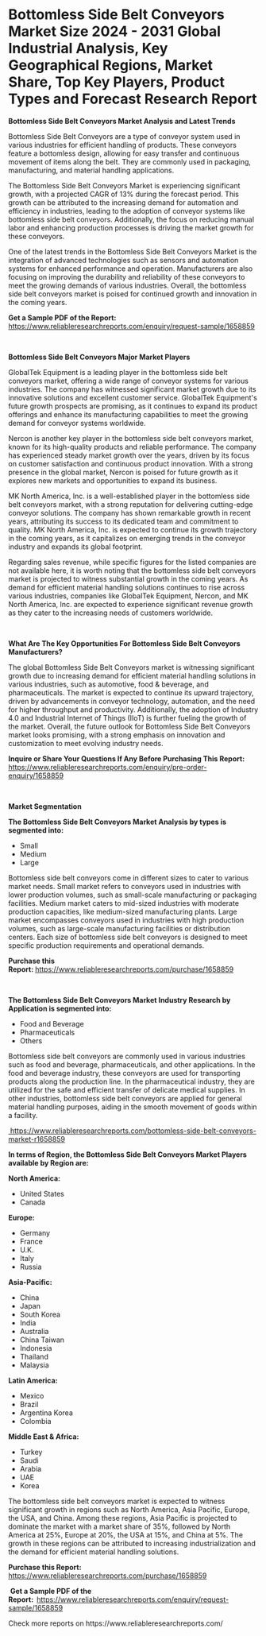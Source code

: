 <p><h1>Bottomless Side Belt Conveyors Market Size 2024 - 2031 Global Industrial Analysis, Key Geographical Regions, Market Share, Top Key Players, Product Types and Forecast Research Report</h1></p><p><strong>Bottomless Side Belt Conveyors Market Analysis and Latest Trends</strong></p>
<p><p>Bottomless Side Belt Conveyors are a type of conveyor system used in various industries for efficient handling of products. These conveyors feature a bottomless design, allowing for easy transfer and continuous movement of items along the belt. They are commonly used in packaging, manufacturing, and material handling applications.</p><p>The Bottomless Side Belt Conveyors Market is experiencing significant growth, with a projected CAGR of 13% during the forecast period. This growth can be attributed to the increasing demand for automation and efficiency in industries, leading to the adoption of conveyor systems like bottomless side belt conveyors. Additionally, the focus on reducing manual labor and enhancing production processes is driving the market growth for these conveyors.</p><p>One of the latest trends in the Bottomless Side Belt Conveyors Market is the integration of advanced technologies such as sensors and automation systems for enhanced performance and operation. Manufacturers are also focusing on improving the durability and reliability of these conveyors to meet the growing demands of various industries. Overall, the bottomless side belt conveyors market is poised for continued growth and innovation in the coming years.</p></p>
<p><strong>Get a Sample PDF of the Report:&nbsp;</strong> <a href="https://www.reliableresearchreports.com/enquiry/request-sample/1658859">https://www.reliableresearchreports.com/enquiry/request-sample/1658859</a></p>
<p>&nbsp;</p>
<p><strong>Bottomless Side Belt Conveyors Major Market Players</strong></p>
<p><p>GlobalTek Equipment is a leading player in the bottomless side belt conveyors market, offering a wide range of conveyor systems for various industries. The company has witnessed significant market growth due to its innovative solutions and excellent customer service. GlobalTek Equipment's future growth prospects are promising, as it continues to expand its product offerings and enhance its manufacturing capabilities to meet the growing demand for conveyor systems worldwide.</p><p>Nercon is another key player in the bottomless side belt conveyors market, known for its high-quality products and reliable performance. The company has experienced steady market growth over the years, driven by its focus on customer satisfaction and continuous product innovation. With a strong presence in the global market, Nercon is poised for future growth as it explores new markets and opportunities to expand its business.</p><p>MK North America, Inc. is a well-established player in the bottomless side belt conveyors market, with a strong reputation for delivering cutting-edge conveyor solutions. The company has shown remarkable growth in recent years, attributing its success to its dedicated team and commitment to quality. MK North America, Inc. is expected to continue its growth trajectory in the coming years, as it capitalizes on emerging trends in the conveyor industry and expands its global footprint.</p><p>Regarding sales revenue, while specific figures for the listed companies are not available here, it is worth noting that the bottomless side belt conveyors market is projected to witness substantial growth in the coming years. As demand for efficient material handling solutions continues to rise across various industries, companies like GlobalTek Equipment, Nercon, and MK North America, Inc. are expected to experience significant revenue growth as they cater to the increasing needs of customers worldwide.</p></p>
<p>&nbsp;</p>
<p><strong>What Are The Key Opportunities For Bottomless Side Belt Conveyors Manufacturers?</strong></p>
<p><p>The global Bottomless Side Belt Conveyors market is witnessing significant growth due to increasing demand for efficient material handling solutions in various industries, such as automotive, food & beverage, and pharmaceuticals. The market is expected to continue its upward trajectory, driven by advancements in conveyor technology, automation, and the need for higher throughput and productivity. Additionally, the adoption of Industry 4.0 and Industrial Internet of Things (IIoT) is further fueling the growth of the market. Overall, the future outlook for Bottomless Side Belt Conveyors market looks promising, with a strong emphasis on innovation and customization to meet evolving industry needs.</p></p>
<p><strong>Inquire or Share Your Questions If Any Before Purchasing This Report:</strong> <a href="https://www.reliableresearchreports.com/enquiry/pre-order-enquiry/1658859">https://www.reliableresearchreports.com/enquiry/pre-order-enquiry/1658859</a></p>
<p>&nbsp;</p>
<p><strong>Market Segmentation</strong></p>
<p><strong>The Bottomless Side Belt Conveyors Market Analysis by types is segmented into:</strong></p>
<p><ul><li>Small</li><li>Medium</li><li>Large</li></ul></p>
<p><p>Bottomless side belt conveyors come in different sizes to cater to various market needs. Small market refers to conveyors used in industries with lower production volumes, such as small-scale manufacturing or packaging facilities. Medium market caters to mid-sized industries with moderate production capacities, like medium-sized manufacturing plants. Large market encompasses conveyors used in industries with high production volumes, such as large-scale manufacturing facilities or distribution centers. Each size of bottomless side belt conveyors is designed to meet specific production requirements and operational demands.</p></p>
<p><strong>Purchase this Report:&nbsp;</strong><a href="https://www.reliableresearchreports.com/purchase/1658859">https://www.reliableresearchreports.com/purchase/1658859</a></p>
<p>&nbsp;</p>
<p><strong>The Bottomless Side Belt Conveyors Market Industry Research by Application is segmented into:</strong></p>
<p><ul><li>Food and Beverage</li><li>Pharmaceuticals</li><li>Others</li></ul></p>
<p><p>Bottomless side belt conveyors are commonly used in various industries such as food and beverage, pharmaceuticals, and other applications. In the food and beverage industry, these conveyors are used for transporting products along the production line. In the pharmaceutical industry, they are utilized for the safe and efficient transfer of delicate medical supplies. In other industries, bottomless side belt conveyors are applied for general material handling purposes, aiding in the smooth movement of goods within a facility.</p></p>
<p><a href="https://www.reliableresearchreports.com/bottomless-side-belt-conveyors-market-r1658859">&nbsp;https://www.reliableresearchreports.com/bottomless-side-belt-conveyors-market-r1658859</a></p>
<p><strong>In terms of Region, the Bottomless Side Belt Conveyors Market Players available by Region are:</strong></p>
<p>
    <p> <strong> North America: </strong>
        <ul>
            <li>United States</li>
            <li>Canada</li>
        </ul>
        </p> 
    <p> <strong> Europe: </strong>
        <ul>
            <li>Germany</li>
            <li>France</li>
            <li>U.K.</li>
            <li>Italy</li>
            <li>Russia</li>
        </ul>
        </p> 
    <p> <strong> Asia-Pacific: </strong>
        <ul>
            <li>China</li>
            <li>Japan</li>
            <li>South Korea</li>
            <li>India</li>
            <li>Australia</li>
            <li>China Taiwan</li>
            <li>Indonesia</li>
            <li>Thailand</li>
            <li>Malaysia</li>
        </ul>
        </p> 
    <p> <strong> Latin America: </strong>
        <ul>
            <li>Mexico</li>
            <li>Brazil</li>
            <li>Argentina Korea</li>
            <li>Colombia</li>
        </ul>
        </p> 
    <p> <strong> Middle East & Africa: </strong>
        <ul>
            <li>Turkey</li>
            <li>Saudi</li>
            <li>Arabia</li>
            <li>UAE</li>
            <li>Korea</li>
        </ul>
    </p>
    </p>
<p><p>The bottomless side belt conveyors market is expected to witness significant growth in regions such as North America, Asia Pacific, Europe, the USA, and China. Among these regions, Asia Pacific is projected to dominate the market with a market share of 35%, followed by North America at 25%, Europe at 20%, the USA at 15%, and China at 5%. The growth in these regions can be attributed to increasing industrialization and the demand for efficient material handling solutions.</p></p>
<p><strong>Purchase this Report: </strong><a href="https://www.reliableresearchreports.com/purchase/1658859">https://www.reliableresearchreports.com/purchase/1658859</a></p>
<p>&nbsp;<strong>Get a Sample PDF of the Report:&nbsp;&nbsp;</strong><a href="https://www.reliableresearchreports.com/enquiry/request-sample/1658859">https://www.reliableresearchreports.com/enquiry/request-sample/1658859</a></p>
<p><strong></strong></p>
<p>Check more reports on https://www.reliableresearchreports.com/</p>